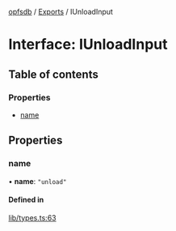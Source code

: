 [opfsdb](../README.md) / [Exports](../modules.md) / IUnloadInput

# Interface: IUnloadInput

## Table of contents

### Properties

- [name](IUnloadInput.md#name)

## Properties

### name

• **name**: ``"unload"``

#### Defined in

[lib/types.ts:63](https://github.com/sliterok/opfsdb/blob/bc134c9/lib/types.ts#L63)
